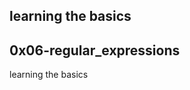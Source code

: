 learning the basics
-------------------------
0x06-regular_expressions
-------------------------
learning the basics
